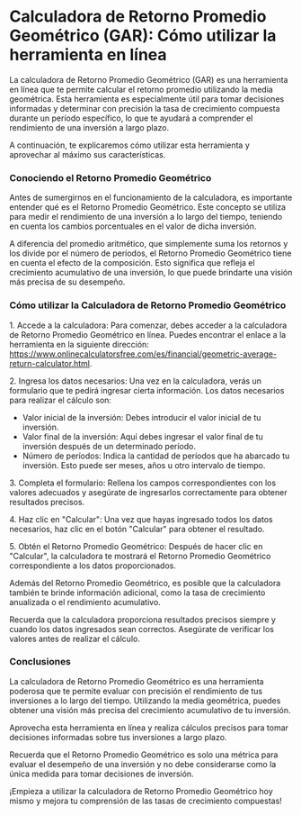 Calculadora de Retorno Promedio Geométrico (GAR): Cómo utilizar la herramienta en línea
=======================================================================================

La calculadora de Retorno Promedio Geométrico (GAR) es una herramienta en línea que te permite calcular el retorno promedio utilizando la media geométrica. Esta herramienta es especialmente útil para tomar decisiones informadas y determinar con precisión la tasa de crecimiento compuesta durante un período específico, lo que te ayudará a comprender el rendimiento de una inversión a largo plazo.

A continuación, te explicaremos cómo utilizar esta herramienta y aprovechar al máximo sus características.

### Conociendo el Retorno Promedio Geométrico

Antes de sumergirnos en el funcionamiento de la calculadora, es importante entender qué es el Retorno Promedio Geométrico. Este concepto se utiliza para medir el rendimiento de una inversión a lo largo del tiempo, teniendo en cuenta los cambios porcentuales en el valor de dicha inversión.

A diferencia del promedio aritmético, que simplemente suma los retornos y los divide por el número de períodos, el Retorno Promedio Geométrico tiene en cuenta el efecto de la composición. Esto significa que refleja el crecimiento acumulativo de una inversión, lo que puede brindarte una visión más precisa de su desempeño.

### Cómo utilizar la Calculadora de Retorno Promedio Geométrico

1\. Accede a la calculadora: Para comenzar, debes acceder a la calculadora de Retorno Promedio Geométrico en línea. Puedes encontrar el enlace a la herramienta en la siguiente dirección: <https://www.onlinecalculatorsfree.com/es/financial/geometric-average-return-calculator.html>.

2\. Ingresa los datos necesarios: Una vez en la calculadora, verás un formulario que te pedirá ingresar cierta información. Los datos necesarios para realizar el cálculo son:

- Valor inicial de la inversión: Debes introducir el valor inicial de tu inversión.
- Valor final de la inversión: Aquí debes ingresar el valor final de tu inversión después de un determinado período.
- Número de períodos: Indica la cantidad de períodos que ha abarcado tu inversión. Esto puede ser meses, años u otro intervalo de tiempo.

3\. Completa el formulario: Rellena los campos correspondientes con los valores adecuados y asegúrate de ingresarlos correctamente para obtener resultados precisos.

4\. Haz clic en "Calcular": Una vez que hayas ingresado todos los datos necesarios, haz clic en el botón "Calcular" para obtener el resultado.

5\. Obtén el Retorno Promedio Geométrico: Después de hacer clic en "Calcular", la calculadora te mostrará el Retorno Promedio Geométrico correspondiente a los datos proporcionados.

Además del Retorno Promedio Geométrico, es posible que la calculadora también te brinde información adicional, como la tasa de crecimiento anualizada o el rendimiento acumulativo.

Recuerda que la calculadora proporciona resultados precisos siempre y cuando los datos ingresados sean correctos. Asegúrate de verificar los valores antes de realizar el cálculo.

### Conclusiones

La calculadora de Retorno Promedio Geométrico es una herramienta poderosa que te permite evaluar con precisión el rendimiento de tus inversiones a lo largo del tiempo. Utilizando la media geométrica, puedes obtener una visión más precisa del crecimiento acumulativo de tu inversión.

Aprovecha esta herramienta en línea y realiza cálculos precisos para tomar decisiones informadas sobre tus inversiones a largo plazo.

Recuerda que el Retorno Promedio Geométrico es solo una métrica para evaluar el desempeño de una inversión y no debe considerarse como la única medida para tomar decisiones de inversión.

¡Empieza a utilizar la calculadora de Retorno Promedio Geométrico hoy mismo y mejora tu comprensión de las tasas de crecimiento compuestas!